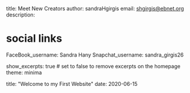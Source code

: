 title: Meet New Creators
author: sandraHgirgis
email: shgirgis@ebnet.org
description: 

# social links
FaceBook_username: Sandra Hany 
Snapchat_username: sandra_girgis26 

show_excerpts: true # set to false to remove excerpts on the homepage
theme: minima

title: "Welcome to my First Website"
date: 2020-06-15
